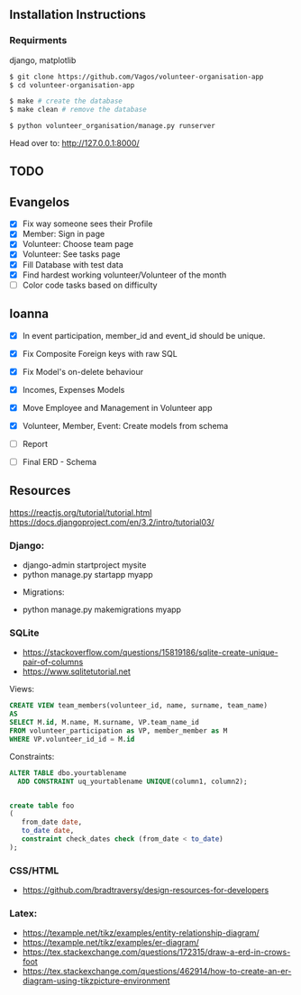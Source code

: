 ## Installation Instructions

### Requirments

django, matplotlib

```bash
$ git clone https://github.com/Vagos/volunteer-organisation-app
$ cd volunteer-organisation-app

$ make # create the database
$ make clean # remove the database

$ python volunteer_organisation/manage.py runserver
```

Head over to: http://127.0.0.1:8000/

## TODO

## Evangelos
- [X] Fix way someone sees their Profile
- [X] Member: Sign in page
- [X] Volunteer: Choose team page
- [X] Volunteer: See tasks page
- [X] Fill Database with test data
- [X] Find hardest working volunteer/Volunteer of the month
- [ ] Color code tasks based on difficulty

## Ioanna
- [X] In event participation, member_id and event_id should be unique.
- [X] Fix Composite Foreign keys with raw SQL
- [X] Fix Model's on-delete behaviour
- [X] Incomes, Expenses Models
- [X] Move Employee and Management in Volunteer app
- [X] Volunteer, Member, Event: Create models from schema
- [ ] Report
- [ ] Final ERD - Schema


## Resources

https://reactjs.org/tutorial/tutorial.html
https://docs.djangoproject.com/en/3.2/intro/tutorial03/

### Django:

* django-admin startproject mysite
* python manage.py startapp myapp

- Migrations:

* python manage.py makemigrations myapp

### SQLite

* https://stackoverflow.com/questions/15819186/sqlite-create-unique-pair-of-columns
* https://www.sqlitetutorial.net

Views:

```sql
CREATE VIEW team_members(volunteer_id, name, surname, team_name)
AS
SELECT M.id, M.name, M.surname, VP.team_name_id
FROM volunteer_participation as VP, member_member as M
WHERE VP.volunteer_id_id = M.id
```

Constraints:

```sql
ALTER TABLE dbo.yourtablename
  ADD CONSTRAINT uq_yourtablename UNIQUE(column1, column2);


create table foo
(
   from_date date,
   to_date date,
   constraint check_dates check (from_date < to_date)
);
```

### CSS/HTML

* https://github.com/bradtraversy/design-resources-for-developers

### Latex:

* https://texample.net/tikz/examples/entity-relationship-diagram/
* https://texample.net/tikz/examples/er-diagram/
* https://tex.stackexchange.com/questions/172315/draw-a-erd-in-crows-foot
* https://tex.stackexchange.com/questions/462914/how-to-create-an-er-diagram-using-tikzpicture-environment
